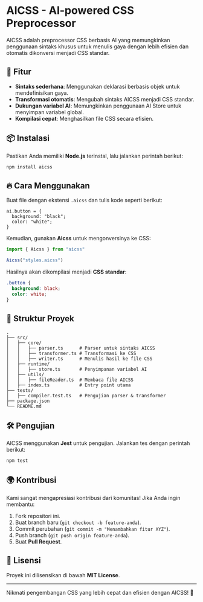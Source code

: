 # AICSS - AI-powered CSS Preprocessor

AICSS adalah preprocessor CSS berbasis AI yang memungkinkan penggunaan sintaks khusus untuk menulis gaya dengan lebih efisien dan otomatis dikonversi menjadi CSS standar.

## 🚀 Fitur
- **Sintaks sederhana**: Menggunakan deklarasi berbasis objek untuk mendefinisikan gaya.
- **Transformasi otomatis**: Mengubah sintaks AICSS menjadi CSS standar.
- **Dukungan variabel AI**: Memungkinkan penggunaan AI Store untuk menyimpan variabel global.
- **Kompilasi cepat**: Menghasilkan file CSS secara efisien.

## 📦 Instalasi
Pastikan Anda memiliki **Node.js** terinstal, lalu jalankan perintah berikut:

```sh
npm install aicss
```

## 🔥 Cara Menggunakan
Buat file dengan ekstensi `.aicss` dan tulis kode seperti berikut:

```aicss
ai.button = {
  background: "black";
  color: "white";
}
```

Kemudian, gunakan **Aicss** untuk mengonversinya ke CSS:

```ts
import { Aicss } from "aicss"

Aicss("styles.aicss")
```

Hasilnya akan dikompilasi menjadi **CSS standar**:

```css
.button {
  background: black;
  color: white;
}
```

## 📂 Struktur Proyek
```
.
├── src/
│   ├── core/
│   │   ├── parser.ts      # Parser untuk sintaks AICSS
│   │   ├── transformer.ts # Transformasi ke CSS
│   │   ├── writer.ts      # Menulis hasil ke file CSS
│   ├── runtime/
│   │   ├── store.ts       # Penyimpanan variabel AI
│   ├── utils/
│   │   ├── fileReader.ts  # Membaca file AICSS
│   ├── index.ts           # Entry point utama
├── tests/
│   ├── compiler.test.ts   # Pengujian parser & transformer
├── package.json
└── README.md
```

## 🛠 Pengujian
AICSS menggunakan **Jest** untuk pengujian. Jalankan tes dengan perintah berikut:

```sh
npm test
```

## 🌍 Kontribusi
Kami sangat mengapresiasi kontribusi dari komunitas! Jika Anda ingin membantu:
1. Fork repositori ini.
2. Buat branch baru (`git checkout -b feature-anda`).
3. Commit perubahan (`git commit -m "Menambahkan fitur XYZ"`).
4. Push branch (`git push origin feature-anda`).
5. Buat **Pull Request**.

## 📜 Lisensi
Proyek ini dilisensikan di bawah **MIT License**.

---

Nikmati pengembangan CSS yang lebih cepat dan efisien dengan AICSS! 🚀


